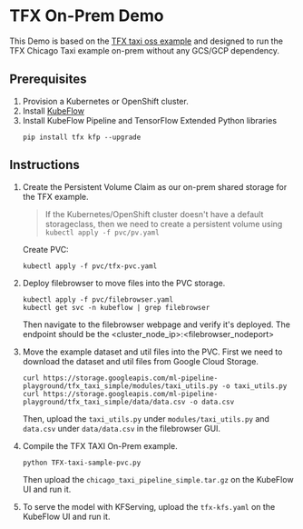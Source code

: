 # TFX On-Prem Demo

This Demo is based on the [TFX taxi oss example](https://github.com/kubeflow/pipelines/blob/master/samples/contrib/parameterized_tfx_oss/parameterized_tfx_oss.py) and designed to run the TFX Chicago Taxi example on-prem without any GCS/GCP dependency.

## Prerequisites
1. Provision a Kubernetes or OpenShift cluster.
2. Install [KubeFlow](https://www.kubeflow.org/docs/started/getting-started/)
3. Install KubeFlow Pipeline and TensorFlow Extended Python libraries
   ```shell
   pip install tfx kfp --upgrade
   ```


## Instructions
1. Create the Persistent Volume Claim as our on-prem shared storage for the TFX example.
   > If the Kubernetes/OpenShift cluster doesn't have a default storageclass, then we need to create a persistent volume using `kubectl apply -f pvc/pv.yaml`

   Create PVC:
   ```shell
   kubectl apply -f pvc/tfx-pvc.yaml
   ```

2. Deploy filebrowser to move files into the PVC storage.
   ```shell
   kubectl apply -f pvc/filebrowser.yaml
   kubectl get svc -n kubeflow | grep filebrowser
   ```

   Then navigate to the filebrowser webpage and verify it's deployed. The endpoint should be the <cluster_node_ip>:<filebrowser_nodeport>

3. Move the example dataset and util files into the PVC. First we need to download the dataset and util files from Google Cloud Storage.
   ```shell
   curl https://storage.googleapis.com/ml-pipeline-playground/tfx_taxi_simple/modules/taxi_utils.py -o taxi_utils.py
   curl https://storage.googleapis.com/ml-pipeline-playground/tfx_taxi_simple/data/data.csv -o data.csv
   ```

   Then, upload the `taxi_utils.py` under `modules/taxi_utils.py` and `data.csv` under `data/data.csv` in the filebrowser GUI.

4. Compile the TFX TAXI On-Prem example.
   ```shell
   python TFX-taxi-sample-pvc.py
   ```

   Then upload the `chicago_taxi_pipeline_simple.tar.gz` on the KubeFlow UI and run it.

5. To serve the model with KFServing, upload the `tfx-kfs.yaml` on the KubeFlow UI and run it.
